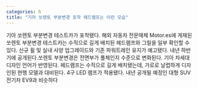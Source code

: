 ```yaml
---
categories: h
title: "기아 쏘렌토 부분변경 포착 헤드램프는 이런 모습"
---
```

기아 쏘렌토 부분변경 테스트카가 포착됐다. 해외 자동차 전문매체 Motor.es에 게재된 쏘렌토 부분변경 테스트카는 수직으로 길게 배치된 헤드램프와 그릴을 일부 확인할 수 있다. 신규 휠 및 실내 사양 업그레이드와 기존 파워트레인 유지가 예고됐다. 내년 하반기에 공개된다.쏘렌토 부분변경은 전면부가 풀체인지 수준으로 변화된다. 기아 차세대 디자인 언어가 반영된다. 헤드램프는 수직으로 길게 배치됐는데, 가로로 날렵하게 디자인된 현행 모델과 대비된다. 4구 LED 램프가 적용됐다. 내년 공개될 예정인 대형 SUV 전기차 EV9과 비슷하다
